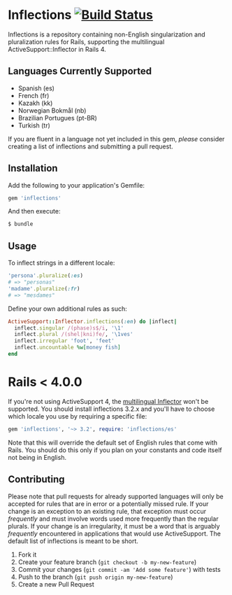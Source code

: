 # Inflections [![Build Status](https://secure.travis-ci.org/davidcelis/inflections.png)](http://travis-ci.org/davidcelis/inflections)

Inflections is a repository containing non-English singularization and pluralization rules for Rails, supporting the multilingual ActiveSupport::Inflector in Rails 4.

## Languages Currently Supported

* Spanish (es)
* French (fr)
* Kazakh (kk)
* Norwegian Bokmål (nb)
* Brazilian Portugues (pt-BR)
* Turkish (tr)

If you are fluent in a language not yet included in this gem, _please_ consider creating a list of inflections and submitting a pull request.

## Installation

Add the following to your application's Gemfile:

```ruby
gem 'inflections'
```

And then execute:

```bash
$ bundle
```

## Usage

To inflect strings in a different locale:

```ruby
'persona'.pluralize(:es)
# => "personas"
'madame'.pluralize(:fr)
# => "mesdames"
```

Define your own additional rules as such:

```ruby
ActiveSupport::Inflector.inflections(:en) do |inflect|
  inflect.singular /(phase)s$/i, '\1'
  inflect.plural /(shel|kni)fe/, '\1ves'
  inflect.irregular 'foot', 'feet'
  inflect.uncountable %w[money fish]
end
```

# Rails < 4.0.0

If you're not using ActiveSupport 4, the [multilingual Inflector](http://davidcel.is/posts/edge-rails-a-multilingual-inflector/) won't be supported. You should install inflections 3.2.x and you'll have to choose which locale you use by requiring a specific file:

```ruby
gem 'inflections', '~> 3.2', require: 'inflections/es'
```

Note that this will override the default set of English rules that come with Rails. You should do this only if you plan on your constants and code itself not being in English.

## Contributing

Please note that pull requests for already supported languages will only be accepted for rules that are in error or a potentially missed rule. If your change is an exception to an existing rule, that exception must occur _frequently_ and must involve words used more frequently than the regular plurals. If your change is an irregularity, it must be a word that is arguably _frequently_ encountered in applications that would use ActiveSupport. The default list of inflections is meant to be short.

1. Fork it
2. Create your feature branch (`git checkout -b my-new-feature`)
3. Commit your changes (`git commit -am 'Add some feature'`) with tests
4. Push to the branch (`git push origin my-new-feature`)
5. Create a new Pull Request
